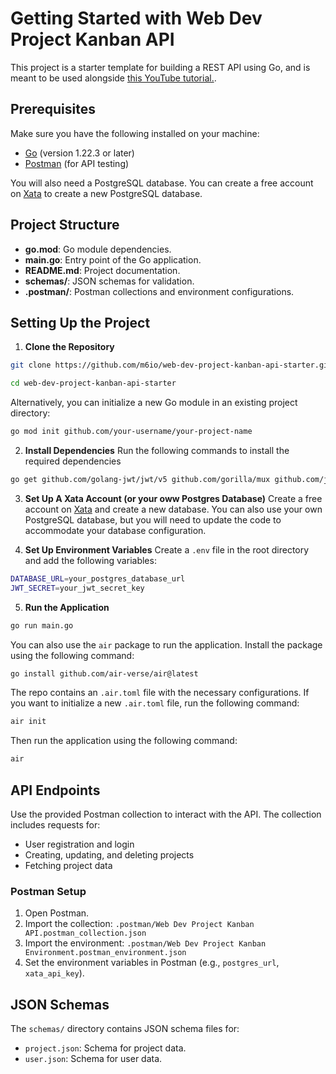# Getting Started with Web Dev Project Kanban API

This project is a starter template for building a REST API using Go, and is meant to be used alongside [this YouTube tutorial.](https://youtu.be/tIPCFW_nqZM?si=qlc5lDvsqfd0kCq4).

## Prerequisites

Make sure you have the following installed on your machine:

- [Go](https://golang.org/doc/install) (version 1.22.3 or later)
- [Postman](https://www.postman.com/downloads/) (for API testing)

You will also need a PostgreSQL database. You can create a free account on [Xata](https://xata.io/) to create a new PostgreSQL database.

## Project Structure

- **go.mod**: Go module dependencies.
- **main.go**: Entry point of the Go application.
- **README.md**: Project documentation.
- **schemas/**: JSON schemas for validation.
- **.postman/**: Postman collections and environment configurations.

## Setting Up the Project

1. **Clone the Repository**

```bash
git clone https://github.com/m6io/web-dev-project-kanban-api-starter.git
```

```bash
cd web-dev-project-kanban-api-starter
```

Alternatively, you can initialize a new Go module in an existing project directory:

```bash
go mod init github.com/your-username/your-project-name
```

2. **Install Dependencies**
   Run the following commands to install the required dependencies

```bash
go get github.com/golang-jwt/jwt/v5 github.com/gorilla/mux github.com/joho/godotenv github.com/justinas/alice github.com/lib/pq github.com/xeipuuv/gojsonschema golang.org/x/crypto
```

3. **Set Up A Xata Account (or your oww Postgres Database)**
   Create a free account on [Xata](https://xata.io/) and create a new database. You can also use your own PostgreSQL database, but you will need to update the code to accommodate your database configuration.

4. **Set Up Environment Variables**
   Create a `.env` file in the root directory and add the following variables:

```bash
DATABASE_URL=your_postgres_database_url
JWT_SECRET=your_jwt_secret_key
```

5. **Run the Application**

```bash
go run main.go
```

You can also use the `air` package to run the application. Install the package using the following command:

```bash
go install github.com/air-verse/air@latest
```

The repo contains an `.air.toml` file with the necessary configurations. If you want to initialize a new `.air.toml` file, run the following command:

```bash
air init
```

Then run the application using the following command:

```bash
air
```

## API Endpoints

Use the provided Postman collection to interact with the API. The collection includes requests for:

- User registration and login
- Creating, updating, and deleting projects
- Fetching project data

### Postman Setup

1. Open Postman.
2. Import the collection: `.postman/Web Dev Project Kanban API.postman_collection.json`
3. Import the environment: `.postman/Web Dev Project Kanban Environment.postman_environment.json`
4. Set the environment variables in Postman (e.g., `postgres_url`, `xata_api_key`).

## JSON Schemas

The `schemas/` directory contains JSON schema files for:

- `project.json`: Schema for project data.
- `user.json`: Schema for user data.
